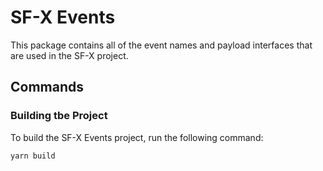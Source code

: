 # SF-X Events

This package contains all of the event names and payload interfaces that
are used in the SF-X project.

## Commands
### Building tbe Project
To build the SF-X Events project, run the following command:
```sh
yarn build
```
